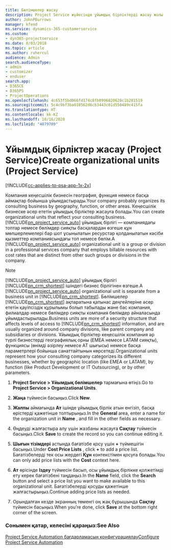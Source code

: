 ```yaml
---
title: Бөлімшелер жасау
description: Project Service жүйесінде ұйымдық бірліктерді жасау жолы
author: JohnPBurrows
manager: kfend
ms.service: dynamics-365-customerservice
ms.custom:
- dyn365-projectservice
ms.date: 8/03/2018
ms.topic: article
ms.author: ruhercul
audience: Admin
search.audienceType:
- admin
- customizer
- enduser
search.app:
- D365CE
- D365PS
- ProjectOperations
ms.openlocfilehash: 4c653f5bd066fd174c8fb0996820628c1b281519
ms.sourcegitcommit: 5c4c9bf3ba018562d6cb3443c01d550489c415fa
ms.translationtype: HT
ms.contentlocale: kk-KZ
ms.lasthandoff: 10/16/2020
ms.locfileid: "4079709"
---
```

# <a name="create-organizational-units-project-service"></a><span data-ttu-id="37b71-103">Ұйымдық бірліктер жасау (Project Service)</span><span class="sxs-lookup"><span data-stu-id="37b71-103">Create organizational units (Project Service)</span></span>

[!INCLUDE[cc-applies-to-psa-app-1x-2x](../includes/cc-applies-to-psa-app-1x-2x.md)]

<span data-ttu-id="37b71-104">Компания кеңесшілік бизнесін география, функция немесе басқа аймақтар бойынша ұйымдастырады.</span><span class="sxs-lookup"><span data-stu-id="37b71-104">Your company probably organizes its consulting business by geography, function, or other areas.</span></span> <span data-ttu-id="37b71-105">Кеңесшілік бизнеске әсер ететін ұйымдық бірліктер жасауға болады.</span><span class="sxs-lookup"><span data-stu-id="37b71-105">You can create organizational units that reflect your consulting business.</span></span> <span data-ttu-id="37b71-106">[!INCLUDE[pn_project_service_auto](../includes/pn-project-service-auto.md)] ұйымдық бірлігі — компаниядағы топтар немесе бөлімдер сияқты басқалардан өзгеше құн мөлшерлемелері бар шот ұсынылатын ресурстар қолданылатын кәсіби қызметтер компаниясындағы топ немесе бөлім.</span><span class="sxs-lookup"><span data-stu-id="37b71-106">A [!INCLUDE[pn_project_service_auto](../includes/pn-project-service-auto.md)] organizational unit is a group or division in a professional services company that employs billable resources with cost rates that are distinct from other such groups or divisions in the company.</span></span>  
  
> [!NOTE]
>  <span data-ttu-id="37b71-107">[!INCLUDE[pn_project_service_auto](../includes/pn-project-service-auto.md)] ұйымдық бірлігі [!INCLUDE[pn_crm_shortest](../includes/pn-crm-shortest.md)] ішіндегі бизнес бірлігінен өзгеше.</span><span class="sxs-lookup"><span data-stu-id="37b71-107">A [!INCLUDE[pn_project_service_auto](../includes/pn-project-service-auto.md)] organizational unit is separate from a business unit in [!INCLUDE[pn_crm_shortest](../includes/pn-crm-shortest.md)].</span></span> <span data-ttu-id="37b71-108">Бөлімшелер [!INCLUDE[pn_crm_shortest](../includes/pn-crm-shortest.md)] ақпаратына қатынас деңгейлеріне әсер ететін қауіпсіздік құрылымы болып табылады және бас компания, филиалдар немесе бөлімдер сияқты компания бөлімдер айналасында ұйымдастырылады.</span><span class="sxs-lookup"><span data-stu-id="37b71-108">Business units are more of a security structure that affects levels of access to [!INCLUDE[pn_crm_shortest](../includes/pn-crm-shortest.md)] information, and are usually organized around company divisions, like parent company and subsidiaries or divisions.</span></span> <span data-ttu-id="37b71-109">Ұйымдық бірліктер кеңесшілік компания әр түрлі бизнестерді географиялық орны (EMEA немесе LATAM сияқты), функциясы (өнімді әзірлеу немесе АТ шығысы) немесе басқа параметрлері бойынша санаттайтынын көрсетеді.</span><span class="sxs-lookup"><span data-stu-id="37b71-109">Organizational units represent how your consulting company categorizes its different businesses, whether by geographic location (like EMEA or LATAM), by function (like Product Development or IT Outsourcing), or by other parameters.</span></span>  
  
1.  <span data-ttu-id="37b71-110">**Project Service > Ұйымдық бөлімшелер** тармағына өтіңіз.</span><span class="sxs-lookup"><span data-stu-id="37b71-110">Go to **Project Service > Organizational Units**.</span></span>  
  
2.  <span data-ttu-id="37b71-111">**Жаңа** түймесін басыңыз.</span><span class="sxs-lookup"><span data-stu-id="37b71-111">Click **New**.</span></span>  
  
3.  <span data-ttu-id="37b71-112">**Жалпы** аймағында **Ат** ішінде ұйымдық бірлік атын енгізіп, басқа өрістерді қажетінше толтырыңыз.</span><span class="sxs-lookup"><span data-stu-id="37b71-112">In the **General** area, enter a name for the organization unit in **Name** , and fill in the other fields as necessary.</span></span>  
  
4.  <span data-ttu-id="37b71-113">Өңдеуді жалғастыра алу үшін жазбаны жасауға **Сақтау** түймесін басыңыз.</span><span class="sxs-lookup"><span data-stu-id="37b71-113">Click **Save** to create the record so you can continue editing it.</span></span>  
  
5.  <span data-ttu-id="37b71-114">**Шығын тізімдері** астында бағатізбе қосу үшін **+** түймешігін басыңыз.</span><span class="sxs-lookup"><span data-stu-id="37b71-114">Under **Cost Price Lists** , click **+** to add a price list.</span></span> <span data-ttu-id="37b71-115">Бағатізбелерді тек осы жердегі **Құн** контекстімен қосуға болады.</span><span class="sxs-lookup"><span data-stu-id="37b71-115">You can only add price lists with the **Cost** context here.</span></span>  
  
6.  <span data-ttu-id="37b71-116">**Ат** өрісінде **Іздеу** түймесін басып, осы ұйымдық бірлікке қолжетімді ету керек бағатізбені таңдаңыз.</span><span class="sxs-lookup"><span data-stu-id="37b71-116">In the **Name** field, click the **Search** button and select a price list you want to make available to this organizational unit.</span></span> <span data-ttu-id="37b71-117">Бағатізбелерді қосуды қажетінше жалғастырыңыз.</span><span class="sxs-lookup"><span data-stu-id="37b71-117">Continue adding price lists as needed.</span></span>  
  
7.  <span data-ttu-id="37b71-118">Орындалған кезде экранның төменгі оң жақ бұрышында **Сақтау** түймесін басыңыз.</span><span class="sxs-lookup"><span data-stu-id="37b71-118">When you’re done, click **Save** at the bottom right corner of the screen.</span></span>  
  
### <a name="see-also"></a><span data-ttu-id="37b71-119">Сонымен қатар, келесіні қараңыз:</span><span class="sxs-lookup"><span data-stu-id="37b71-119">See Also</span></span>  
 [<span data-ttu-id="37b71-120">Project Service Automation бағдарламасын конфигурациялау</span><span class="sxs-lookup"><span data-stu-id="37b71-120">Configure Project Service Automation</span></span>](../psa/configure.md)

